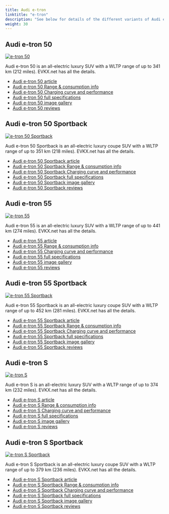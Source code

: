 ```yaml
---
title: Audi e-tron
linktitle: "e-tron"
description: "See below for details of the different variants of Audi e-tron"
weight: 30
---
```

## Audi e-tron 50

<a href="/models/audi/e-tron/e-tron_50/"><img src="https://media.evkx.net/multimedia/models/audi/e-tron/e-tron_50/main_1_st.jpg" class="img-fluid" alt="e-tron 50" ></a>

Audi e-tron 50 is an all-electric luxury SUV with a WLTP range of up to 341 km (212 miles). EVKX.net has all the details. 

- [Audi e-tron 50 article](/models/audi/e-tron/e-tron_50/)
- [Audi e-tron 50 Range & consumption info](/models/audi/e-tron/e-tron_50/rangeandconsumption)
- [Audi e-tron 50 Charging curve and performance](/models/audi/e-tron/e-tron_50/chargingcurve)
- [Audi e-tron 50 full specifications](/models/audi/e-tron/e-tron_50/specifications)
- [Audi e-tron 50 image gallery](/models/audi/e-tron/e-tron_50/gallery)
- [Audi e-tron 50 reviews](/models/audi/e-tron/e-tron_50/reviews)

## Audi e-tron 50 Sportback

<a href="/models/audi/e-tron/e-tron_50_sportback/"><img src="https://media.evkx.net/multimedia/models/audi/e-tron/e-tron_50_sportback/main_1_st.jpg" class="img-fluid" alt="e-tron 50 Sportback" ></a>

Audi e-tron 50 Sportback is an all-electric luxury coupe SUV with a WLTP range of up to 351 km (218 miles). EVKX.net has all the details. 

- [Audi e-tron 50 Sportback article](/models/audi/e-tron/e-tron_50_sportback/)
- [Audi e-tron 50 Sportback Range & consumption info](/models/audi/e-tron/e-tron_50_sportback/rangeandconsumption)
- [Audi e-tron 50 Sportback Charging curve and performance](/models/audi/e-tron/e-tron_50_sportback/chargingcurve)
- [Audi e-tron 50 Sportback full specifications](/models/audi/e-tron/e-tron_50_sportback/specifications)
- [Audi e-tron 50 Sportback image gallery](/models/audi/e-tron/e-tron_50_sportback/gallery)
- [Audi e-tron 50 Sportback reviews](/models/audi/e-tron/e-tron_50_sportback/reviews)

## Audi e-tron 55

<a href="/models/audi/e-tron/e-tron_55/"><img src="https://media.evkx.net/multimedia/models/audi/e-tron/e-tron_55/main_1_st.jpg" class="img-fluid" alt="e-tron 55" ></a>

Audi e-tron 55 is an all-electric luxury SUV with a WLTP range of up to 441 km (274 miles). EVKX.net has all the details. 

- [Audi e-tron 55 article](/models/audi/e-tron/e-tron_55/)
- [Audi e-tron 55 Range & consumption info](/models/audi/e-tron/e-tron_55/rangeandconsumption)
- [Audi e-tron 55 Charging curve and performance](/models/audi/e-tron/e-tron_55/chargingcurve)
- [Audi e-tron 55 full specifications](/models/audi/e-tron/e-tron_55/specifications)
- [Audi e-tron 55 image gallery](/models/audi/e-tron/e-tron_55/gallery)
- [Audi e-tron 55 reviews](/models/audi/e-tron/e-tron_55/reviews)

## Audi e-tron 55 Sportback

<a href="/models/audi/e-tron/e-tron_55_sportback/"><img src="https://media.evkx.net/multimedia/models/audi/e-tron/e-tron_55_sportback/main_1_st.jpg" class="img-fluid" alt="e-tron 55 Sportback" ></a>

Audi e-tron 55 Sportback is an all-electric luxury coupe SUV with a WLTP range of up to 452 km (281 miles). EVKX.net has all the details. 

- [Audi e-tron 55 Sportback article](/models/audi/e-tron/e-tron_55_sportback/)
- [Audi e-tron 55 Sportback Range & consumption info](/models/audi/e-tron/e-tron_55_sportback/rangeandconsumption)
- [Audi e-tron 55 Sportback Charging curve and performance](/models/audi/e-tron/e-tron_55_sportback/chargingcurve)
- [Audi e-tron 55 Sportback full specifications](/models/audi/e-tron/e-tron_55_sportback/specifications)
- [Audi e-tron 55 Sportback image gallery](/models/audi/e-tron/e-tron_55_sportback/gallery)
- [Audi e-tron 55 Sportback reviews](/models/audi/e-tron/e-tron_55_sportback/reviews)

## Audi e-tron S

<a href="/models/audi/e-tron/e-tron_s/"><img src="https://media.evkx.net/multimedia/models/audi/e-tron/e-tron_s/main_1_st.jpg" class="img-fluid" alt="e-tron S" ></a>

Audi e-tron S is an all-electric luxury SUV with a WLTP range of up to 374 km (232 miles). EVKX.net has all the details. 

- [Audi e-tron S article](/models/audi/e-tron/e-tron_s/)
- [Audi e-tron S Range & consumption info](/models/audi/e-tron/e-tron_s/rangeandconsumption)
- [Audi e-tron S Charging curve and performance](/models/audi/e-tron/e-tron_s/chargingcurve)
- [Audi e-tron S full specifications](/models/audi/e-tron/e-tron_s/specifications)
- [Audi e-tron S image gallery](/models/audi/e-tron/e-tron_s/gallery)
- [Audi e-tron S reviews](/models/audi/e-tron/e-tron_s/reviews)

## Audi e-tron S Sportback

<a href="/models/audi/e-tron/e-tron_s_sportback/"><img src="https://media.evkx.net/multimedia/models/audi/e-tron/e-tron_s_sportback/main_1_st.jpg" class="img-fluid" alt="e-tron S Sportback" ></a>

Audi e-tron S Sportback is an all-electric luxury coupe SUV with a WLTP range of up to 379 km (236 miles). EVKX.net has all the details. 

- [Audi e-tron S Sportback article](/models/audi/e-tron/e-tron_s_sportback/)
- [Audi e-tron S Sportback Range & consumption info](/models/audi/e-tron/e-tron_s_sportback/rangeandconsumption)
- [Audi e-tron S Sportback Charging curve and performance](/models/audi/e-tron/e-tron_s_sportback/chargingcurve)
- [Audi e-tron S Sportback full specifications](/models/audi/e-tron/e-tron_s_sportback/specifications)
- [Audi e-tron S Sportback image gallery](/models/audi/e-tron/e-tron_s_sportback/gallery)
- [Audi e-tron S Sportback reviews](/models/audi/e-tron/e-tron_s_sportback/reviews)

